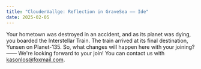 ```yaml
---
title: "ClouderVallge: Reflection in GraveSea —— Ide"
date: 2025-02-05
---
```

Your hometown was destroyed in an accident, and as its planet was dying, you boarded the Interstellar Train.
The train arrived at its final destination, Yunsen on Planet-135.
So, what changes will happen here with your joining?
——
We're looking forward to your join! You can contact us with kasonlos@foxmail.com.
